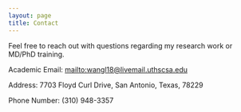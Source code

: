 ```yaml
---
layout: page
title: Contact
---
```


Feel free to reach out with questions regarding my research work or MD/PhD training. 

Academic Email: <mailto:wangl18@livemail.uthscsa.edu>

Address: 7703 Floyd Curl Drive, San Antonio, Texas, 78229

Phone Number: (310) 948-3357
